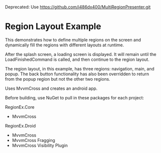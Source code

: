 Deprecated: Use https://github.com/i486dx400/MultiRegionPresenter.git


Region Layout Example
============

This demonstrates how to define multiple regions on the screen and dynamically fill the regions with different layouts at runtime.

After the splash screen, a loading screen is displayed.  It will remain until the LoadFinishedCommand is called, and then continue to the region layout.

The region layout, in this example, has three regions: navigation, main, and popup.  The back button functionality has also been overridden to return from the popup region but not the other two regions.

Uses MvvmCross and creates an android app.


Before building, use NuGet to pull in these packages for each project:

RegionEx.Core
 - MvvmCross

RegionEx.Droid
 - MvvmCross 
 - MvvmCross Fragging
 - MvvmCross Visibility Plugin
